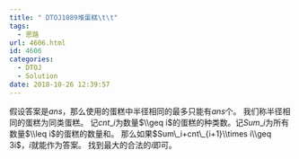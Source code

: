 ```yaml
---
title: " DTOJ1089堆蛋糕\t\t"
tags:
  - 思路
url: 4606.html
id: 4606
categories:
  - DTOJ
  - Solution
date: 2018-10-26 12:39:57
---
```


假设答案是$ans$，那么使用的蛋糕中半径相同的最多只能有$ans$个。 我们称半径相同的蛋糕为同类蛋糕。 记$cnt\_i$为数量$\\geq i$的蛋糕的种类数。记$Sum\_i$为所有数量$\\leq i$的蛋糕的数量和。 那么如果$Sum\_i+cnt\_{i+1}\\times i\\geq 3i$，$i$就能作为答案。 找到最大的合法的$i$即可。
